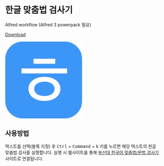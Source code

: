 # 한글 맞춤법 검사기
Alfred workflow (Alfred 3 powerpack 필요)

[Download](https://github.com/esanai/hangul-spelling/raw/master/%E1%84%92%E1%85%A1%E1%86%AB%E1%84%80%E1%85%B3%E1%86%AF%20%E1%84%86%E1%85%A1%E1%86%BD%E1%84%8E%E1%85%AE%E1%86%B7%E1%84%87%E1%85%A5%E1%86%B8%20%E1%84%80%E1%85%A5%E1%86%B7%E1%84%89%E1%85%A1%E1%84%80%E1%85%B5.alfredworkflow)

<img src="https://github.com/esanai/hangul-spelling/raw/master/icon.png" width="250px">

## 사용방법
텍스트를 선택(블록 지정) 후 <kbd>Ctrl</kbd> + <kbd>Command</kbd> + <kbd>k</kbd> 키를 누르면 해당 텍스트의 한글 맞춤법 검사를 실행합니다. 실행 시 웹사이트를 통해 [부산대 한국어 맞춤법/문법 검사기](http://speller.cs.pusan.ac.kr/) 사이트로 연결됩니다.
